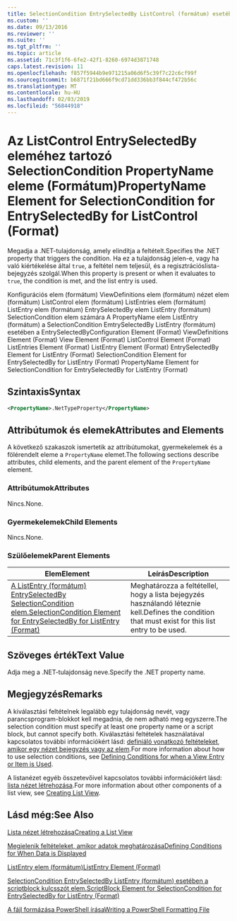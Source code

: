 ```yaml
---
title: SelectionCondition EntrySelectedBy ListControl (formátum) esetében a PropertyName eleme |} A Microsoft Docs
ms.custom: ''
ms.date: 09/13/2016
ms.reviewer: ''
ms.suite: ''
ms.tgt_pltfrm: ''
ms.topic: article
ms.assetid: 71c3f1f6-6fe2-42f1-8260-6974d3871748
caps.latest.revision: 11
ms.openlocfilehash: f857f5944b9e971215a06d6f5c39f7c22c6cf99f
ms.sourcegitcommit: b6871f21bd666f9cd71dd336bb3f844cf472b56c
ms.translationtype: MT
ms.contentlocale: hu-HU
ms.lasthandoff: 02/03/2019
ms.locfileid: "56844918"
---
```

# <a name="propertyname-element-for-selectioncondition-for-entryselectedby-for-listcontrol-format"></a><span data-ttu-id="d53cd-102">Az ListControl EntrySelectedBy eleméhez tartozó SelectionCondition PropertyName eleme (Formátum)</span><span class="sxs-lookup"><span data-stu-id="d53cd-102">PropertyName Element for SelectionCondition for EntrySelectedBy for ListControl (Format)</span></span>

<span data-ttu-id="d53cd-103">Megadja a .NET-tulajdonság, amely elindítja a feltételt.</span><span class="sxs-lookup"><span data-stu-id="d53cd-103">Specifies the .NET property that triggers the condition.</span></span> <span data-ttu-id="d53cd-104">Ha ez a tulajdonság jelen-e, vagy ha való kiértékelése által `true`, a feltétel nem teljesül, és a regisztrációslista-bejegyzés szolgál.</span><span class="sxs-lookup"><span data-stu-id="d53cd-104">When this property is present or when it evaluates to `true`, the condition is met, and the list entry is used.</span></span>

<span data-ttu-id="d53cd-105">Konfigurációs elem (formátum) ViewDefinitions elem (formátum) nézet elem (formátum) ListControl elem (formátum) ListEntries elem (formátum) ListEntry elem (formátum) EntrySelectedBy elem ListEntry (formátum) SelectionCondition elem számára A PropertyName elem ListEntry (formátum) a SelectionCondition EmtrySelectedBy ListEntry (formátum) esetében a EntrySelectedBy</span><span class="sxs-lookup"><span data-stu-id="d53cd-105">Configuration Element (Format) ViewDefinitions Element (Format) View Element (Format) ListControl Element (Format) ListEntries Element (Format) ListEntry Element (Format) EntrySelectedBy Element for ListEntry (Format) SelectionCondition Element for EntrySelectedBy for ListEntry (Format) PropertyName Element for SelectionCondition for EmtrySelectedBy for ListEntry (Format)</span></span>

## <a name="syntax"></a><span data-ttu-id="d53cd-106">Szintaxis</span><span class="sxs-lookup"><span data-stu-id="d53cd-106">Syntax</span></span>

```xml
<PropertyName>.NetTypeProperty</PropertyName>
```

## <a name="attributes-and-elements"></a><span data-ttu-id="d53cd-107">Attribútumok és elemek</span><span class="sxs-lookup"><span data-stu-id="d53cd-107">Attributes and Elements</span></span>

<span data-ttu-id="d53cd-108">A következő szakaszok ismertetik az attribútumokat, gyermekelemek és a fölérendelt eleme a `PropertyName` elemet.</span><span class="sxs-lookup"><span data-stu-id="d53cd-108">The following sections describe attributes, child elements, and the parent element of the `PropertyName` element.</span></span>

### <a name="attributes"></a><span data-ttu-id="d53cd-109">Attribútumok</span><span class="sxs-lookup"><span data-stu-id="d53cd-109">Attributes</span></span>

<span data-ttu-id="d53cd-110">Nincs.</span><span class="sxs-lookup"><span data-stu-id="d53cd-110">None.</span></span>

### <a name="child-elements"></a><span data-ttu-id="d53cd-111">Gyermekelemek</span><span class="sxs-lookup"><span data-stu-id="d53cd-111">Child Elements</span></span>

<span data-ttu-id="d53cd-112">Nincs.</span><span class="sxs-lookup"><span data-stu-id="d53cd-112">None.</span></span>

### <a name="parent-elements"></a><span data-ttu-id="d53cd-113">Szülőelemek</span><span class="sxs-lookup"><span data-stu-id="d53cd-113">Parent Elements</span></span>

|<span data-ttu-id="d53cd-114">Elem</span><span class="sxs-lookup"><span data-stu-id="d53cd-114">Element</span></span>|<span data-ttu-id="d53cd-115">Leírás</span><span class="sxs-lookup"><span data-stu-id="d53cd-115">Description</span></span>|
|-------------|-----------------|
|[<span data-ttu-id="d53cd-116">A ListEntry (formátum) EntrySelectedBy SelectionCondition elem.</span><span class="sxs-lookup"><span data-stu-id="d53cd-116">SelectionCondition Element for EntrySelectedBy for ListEntry (Format)</span></span>](./selectioncondition-element-for-entryselectedby-for-listcontrol-format.md)|<span data-ttu-id="d53cd-117">Meghatározza a feltétellel, hogy a lista bejegyzés használandó léteznie kell.</span><span class="sxs-lookup"><span data-stu-id="d53cd-117">Defines the condition that must exist for this list entry to be used.</span></span>|

## <a name="text-value"></a><span data-ttu-id="d53cd-118">Szöveges érték</span><span class="sxs-lookup"><span data-stu-id="d53cd-118">Text Value</span></span>

<span data-ttu-id="d53cd-119">Adja meg a .NET-tulajdonság neve.</span><span class="sxs-lookup"><span data-stu-id="d53cd-119">Specify the .NET property name.</span></span>

## <a name="remarks"></a><span data-ttu-id="d53cd-120">Megjegyzés</span><span class="sxs-lookup"><span data-stu-id="d53cd-120">Remarks</span></span>

<span data-ttu-id="d53cd-121">A kiválasztási feltételnek legalább egy tulajdonság nevét, vagy parancsprogram-blokkot kell megadnia, de nem adható meg egyszerre.</span><span class="sxs-lookup"><span data-stu-id="d53cd-121">The selection condition must specify at least one property name or a script block, but cannot specify both.</span></span> <span data-ttu-id="d53cd-122">Kiválasztási feltételek használatával kapcsolatos további információkért lásd: [definiáló vonatkozó feltételeket, amikor egy nézet bejegyzés vagy az elem](./defining-conditions-for-displaying-data.md).</span><span class="sxs-lookup"><span data-stu-id="d53cd-122">For more information about how to use selection conditions, see [Defining Conditions for when a View Entry or Item is Used](./defining-conditions-for-displaying-data.md).</span></span>

<span data-ttu-id="d53cd-123">A listanézet egyéb összetevőivel kapcsolatos további információkért lásd: [lista nézet létrehozása](./creating-a-list-view.md).</span><span class="sxs-lookup"><span data-stu-id="d53cd-123">For more information about other components of a list view, see [Creating List View](./creating-a-list-view.md).</span></span>

## <a name="see-also"></a><span data-ttu-id="d53cd-124">Lásd még:</span><span class="sxs-lookup"><span data-stu-id="d53cd-124">See Also</span></span>

[<span data-ttu-id="d53cd-125">Lista nézet létrehozása</span><span class="sxs-lookup"><span data-stu-id="d53cd-125">Creating a List View</span></span>](./creating-a-list-view.md)

[<span data-ttu-id="d53cd-126">Megjelenik feltételeket, amikor adatok meghatározása</span><span class="sxs-lookup"><span data-stu-id="d53cd-126">Defining Conditions for When Data is Displayed</span></span>](./defining-conditions-for-displaying-data.md)

[<span data-ttu-id="d53cd-127">ListEntry elem (formátum)</span><span class="sxs-lookup"><span data-stu-id="d53cd-127">ListEntry Element (Format)</span></span>](./listentry-element-for-listcontrol-format.md)

[<span data-ttu-id="d53cd-128">SelectionCondition EntrySelectedBy ListEntry (formátum) esetében a scriptblock kulcsszót elem.</span><span class="sxs-lookup"><span data-stu-id="d53cd-128">ScriptBlock Element for SelectionCondition for EntrySelectedBy for ListEntry (Format)</span></span>](./scriptblock-element-for-selectioncondition-for-entryselectedby-for-listcontrol-format.md)

[<span data-ttu-id="d53cd-129">A fájl formázása PowerShell írása</span><span class="sxs-lookup"><span data-stu-id="d53cd-129">Writing a PowerShell Formatting File</span></span>](./writing-a-powershell-formatting-file.md)
